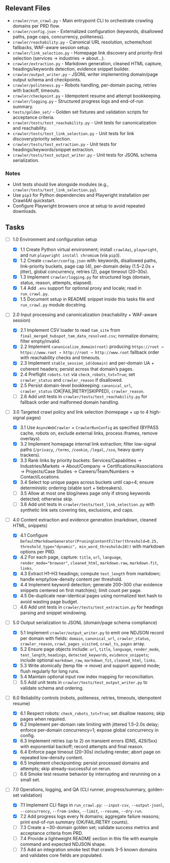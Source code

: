 <!--
Purpose: Task list derived from PRD to implement a targeted domain crawler using Crawl4AI.
Description: High-level parent tasks with detailed sub-tasks, aligned with `prd-targeted-domain-crawler.md` and `generate-tasks-from-prd.md`.
Key Sections: Relevant Files, Notes, Tasks.
AIDEV-NOTE: Sub-tasks added after user confirmation per process.
-->

## Relevant Files

- `crawler/run_crawl.py` - Main entrypoint CLI to orchestrate crawling domains per PRD flow.
- `crawler/config.json` - Externalized configuration (keywords, disallowed paths, page caps, concurrency, politeness).
- `crawler/reachability.py` - Canonical URL resolution, scheme/host fallbacks, WAF-aware session setup.
- `crawler/link_selection.py` - Homepage link discovery and priority-first selection (services → industries → about...).
- `crawler/extraction.py` - Markdown generation, cleaned HTML capture, headings/keywords detection, evidence snippet builder.
- `crawler/output_writer.py` - JSONL writer implementing domain/page output schema and checkpoints.
- `crawler/politeness.py` - Robots handling, per-domain pacing, retries with backoff, timeouts.
- `crawler/checkpoint.py` - Idempotent resume and attempt bookkeeping.
- `crawler/logging.py` - Structured progress logs and end-of-run summary.
- `tests/golden_set/` - Golden set fixtures and validation scripts for acceptance criteria.
- `crawler/tests/test_reachability.py` - Unit tests for canonicalization and reachability.
- `crawler/tests/test_link_selection.py` - Unit tests for link discovery/priority selection.
- `crawler/tests/test_extraction.py` - Unit tests for headings/keywords/snippet extraction.
- `crawler/tests/test_output_writer.py` - Unit tests for JSONL schema serialization.

### Notes

- Unit tests should live alongside modules (e.g., `crawler/tests/test_link_selection.py`).
- Use `pip3` for Python dependencies and Playwright installation per Crawl4AI quickstart.
- Configure Playwright browsers once at setup to avoid repeated downloads.

## Tasks

- [ ] 1.0 Environment and configuration setup

  - [x] 1.1 Create Python virtual environment; install `crawl4ai`, `playwright`, and run `playwright install chromium` (via `pip3`).
  - [x] 1.2 Create `crawler/config.json` with: keywords, disallowed paths, link-priority buckets, page cap (4), per-domain delay (1.5–2.0s + jitter), global concurrency, retries (2), page timeout (20–30s).
  - [x] 1.3 Implement `crawler/logging.py` for structured logs (domain, status, reason, attempts, elapsed).
  - [x] 1.4 Add `.env` support for optional proxy and locale; read in `run_crawl.py`.
  - [x] 1.5 Document setup in README snippet inside this tasks file and `run_crawl.py` module docstring.

- [ ] 2.0 Input processing and canonicalization (reachability + WAF-aware session)
  - [x] 2.1 Implement CSV loader to read `tam_site` from `final_merged_hubspot_tam_data_resolved.csv`; normalize domains; filter empty/invalid.
  - [x] 2.2 Implement `canonicalize_domain(root)` producing `https://root → https://www.root → http://root → http://www.root` fallback order with reachability checks and timeouts.
  - [x] 2.3 Implement `stable_session_id(domain)` and per-domain UA + coherent headers; persist across that domain’s pages.
  - [x] 2.4 Preflight `robots.txt` via `check_robots_txt=True`; set `crawler_status` and `crawler_reason` if disallowed.
  - [x] 2.5 Persist domain-level bookkeeping: `canonical_url`, `crawler_status` (OK|FAIL|RETRY|SKIPPED), `crawler_reason`.
  - [ ] 2.6 Add unit tests in `crawler/tests/test_reachability.py` for fallback order and malformed domain handling.

- [ ] 3.0 Targeted crawl policy and link selection (homepage + up to 4 high-signal pages)
  - [x] 3.1 Use `AsyncWebCrawler` + `CrawlerRunConfig` as specified (BYPASS cache, robots on, exclude external links, process iframes, remove overlays).
  - [x] 3.2 Implement homepage internal link extraction; filter low-signal paths (`/privacy`, `/terms`, `/cookie`, `/legal`, `/sso`, heavy query trackers).
  - [x] 3.3 Rank links by priority buckets: Services/Capabilities → Industries/Markets → About/Company → Certifications/Associations → Projects/Case Studies → Careers/Team/Numbers → Contact/Locations.
  - [x] 3.4 Select top unique pages across buckets until cap=4; ensure deterministic ordering (stable sort + tiebreakers).
  - [ ] 3.5 Allow at most one blog/news page only if strong keywords detected; otherwise skip.
  - [ ] 3.6 Add unit tests in `crawler/tests/test_link_selection.py` with synthetic link sets covering ties, exclusions, and caps.

- [ ] 4.0 Content extraction and evidence generation (markdown, cleaned HTML, snippets)
  - [x] 4.1 Configure `DefaultMarkdownGenerator(PruningContentFilter(threshold≈0.25, threshold_type="dynamic", min_word_threshold=10))` with markdown options per PRD.
  - [x] 4.2 For each page, capture: `title`, `url`, `language`, `render_mode="browser"`, `cleaned_html`, `markdown.raw`, `markdown.fit`, `links`.
  - [x] 4.3 Extract H1–H3 headings; compute `text_length` from markdown; handle empty/low-density content per threshold.
  - [x] 4.4 Implement keyword detection; generate 200–300 char evidence snippets centered on first match(es); limit count per page.
  - [x] 4.5 De-duplicate near-identical pages using normalized text hash to avoid wasting page budget.
  - [ ] 4.6 Add unit tests in `crawler/tests/test_extraction.py` for headings parsing and snippet windowing.

- [ ] 5.0 Output serialization to JSONL (domain/page schema compliance)
  - [x] 5.1 Implement `crawler/output_writer.py` to emit one NDJSON record per domain with fields: `domain`, `canonical_url`, `crawler_status`, `crawler_reason`, `crawl_pages_visited`, `crawl_ts`, `pages` array.
  - [x] 5.2 Ensure page objects include: `url`, `title`, `language`, `render_mode`, `text_length`, `headings`, `detected_keywords`, `evidence_snippets`; include optional `markdown_raw`, `markdown_fit`, `cleaned_html`, `links`.
  - [x] 5.3 Write atomically (temp file → move) and support append mode; flush regularly for long runs.
  - [x] 5.4 Maintain optional input row index mapping for reconciliation.
  - [ ] 5.5 Add unit tests in `crawler/tests/test_output_writer.py` to validate schema and ordering.

- [ ] 6.0 Reliability controls (robots, politeness, retries, timeouts, idempotent resume)
  - [x] 6.1 Respect robots: `check_robots_txt=True`; set disallow reasons; skip pages when required.
  - [x] 6.2 Implement per-domain rate limiting with jittered 1.5–2.0s delay; enforce per-domain concurrency=1; expose global concurrency in config.
  - [x] 6.3 Implement retries (up to 2) on transient errors (DNS, 429/5xx) with exponential backoff; record attempts and final reason.
  - [x] 6.4 Enforce page timeout (20–30s) including render; abort page on repeated low-density content.
  - [x] 6.5 Implement checkpointing: persist processed domains and attempts; skip already-successful on rerun.
  - [ ] 6.6 Smoke test resume behavior by interrupting and rerunning on a small set.

- [ ] 7.0 Operations, logging, and QA (CLI runner, progress/summary, golden-set validation)
  - [x] 7.1 Implement CLI flags in `run_crawl.py`: `--input-csv`, `--output-jsonl`, `--concurrency`, `--from-index`, `--limit`, `--resume`, `--dry-run`.
  - [x] 7.2 Add progress logs every N domains; aggregate failure reasons; print end-of-run summary (OK/FAIL/RETRY counts).
  - [ ] 7.3 Create a ~30-domain golden set; validate success metrics and acceptance criteria from PRD.
  - [ ] 7.4 Provide a lightweight README section in this file with example command and expected NDJSON shape.
  - [ ] 7.5 Add an integration smoke test that crawls 3–5 known domains and validates core fields are populated.

<!-- AIDEV-NOTE: High-level tasks expanded with actionable sub-tasks per PRD. -->
